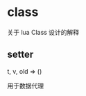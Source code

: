 # class

<docs-expose>

关于 lua Class 设计的解释

</docs-expose>

## setter

<docs-expose>

t, v, old => ()

用于数据代理

</docs-expose>
